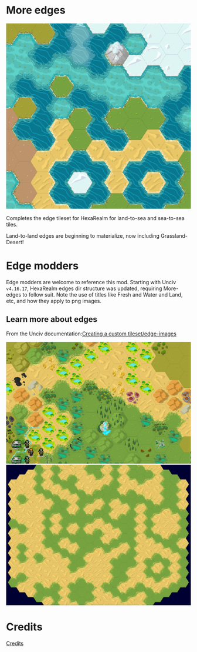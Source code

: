 # More edges

![](preview.png)

Completes the edge tileset for HexaRealm for land-to-sea and sea-to-sea tiles.

Land-to-land edges are beginning to materialize, now including Grassland-Desert!

# Edge modders

Edge modders are welcome to reference this mod. Starting with Unciv `v4.16.17`, HexaRealm edges dir structure was updated, requiring More-edges to follow suit. Note the use of titles like Fresh and Water and Land, etc, and how they apply to png images.

## Learn more about edges

From the Unciv documentation:[Creating a custom tileset/edge-images](https://yairm210.github.io/Unciv/Modders/Creating-a-custom-tileset/#edge-images)


![](https://github.com/hackedpassword/Unciv-Assets/blob/main/Images/More%20Edges/grassland-desert_demo.png)
![](https://github.com/hackedpassword/Unciv-Assets/blob/main/Images/More%20Edges/grassland-desert_demo2.png)

# Credits

[Credits](Credits.md)
